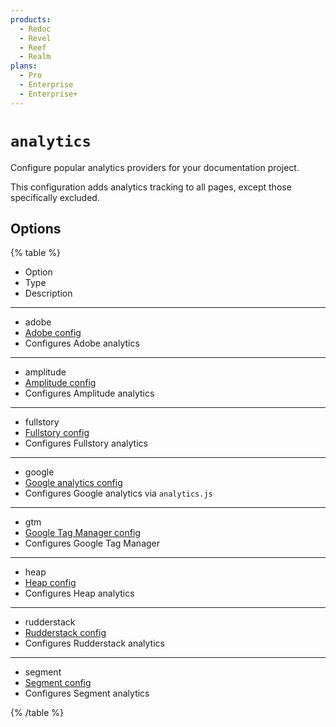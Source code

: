 ```yaml
---
products:
  - Redoc
  - Revel
  - Reef
  - Realm
plans:
  - Pro
  - Enterprise
  - Enterprise+
---
```

# `analytics`

Configure popular analytics providers for your documentation project.

This configuration adds analytics tracking to all pages, except those specifically excluded.

## Options

{% table %}

- Option
- Type
- Description

---

- adobe
- [Adobe config](./adobe.md)
- Configures Adobe analytics

---

- amplitude
- [Amplitude config](./amplitude.md)
- Configures Amplitude analytics

---

- fullstory
- [Fullstory config](./fullstory.md)
- Configures Fullstory analytics

---

- google
- [Google analytics config](./google.md)
- Configures Google analytics via `analytics.js`

---

- gtm
- [Google Tag Manager config](./gtm.md)
- Configures Google Tag Manager

---

- heap
- [Heap config](./heap.md)
- Configures Heap analytics

---

- rudderstack
- [Rudderstack config](./rudderstack.md)
- Configures Rudderstack analytics

---

- segment
- [Segment config](./segment.md)
- Configures Segment analytics

{% /table %}
